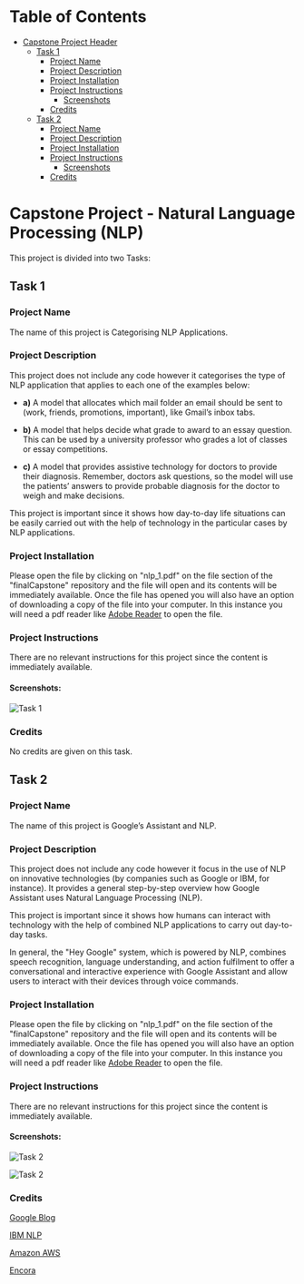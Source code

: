 # Table of Contents

  * [Capstone Project Header](#capstone-project---natural-language-processing-nlp)
    * [Task 1](#task-1)
        * [Project Name](#project-name)
        * [Project Description](#project-description)
        * [Project Installation](#project-installation)
        * [Project Instructions](#project-instructions)
            * [Screenshots](#screenshots)
        * [Credits](#credits)
    * [Task 2](#task-2)
        * [Project Name](#project-name-1)
        * [Project Description](#project-description-1)
        * [Project Installation](#project-installation-1)
        * [Project Instructions](#project-instructions-1)
            * [Screenshots](#screenshots-1)
        * [Credits](#credits-1)

# Capstone Project - Natural Language Processing (NLP)

This project is divided into two Tasks:

## Task 1

### Project Name

The name of this project is Categorising NLP Applications.

### Project Description

This project does not include any code however it categorises the type of NLP application that applies to each one of the examples below: 

* **a)** A model that allocates which mail folder an email should be sent to
(work, friends, promotions, important), like Gmail’s inbox tabs.

* **b)** A model that helps decide what grade to award to an essay question.
This can be used by a university professor who grades a lot of classes
or essay competitions.

* **c)** A model that provides assistive technology for doctors to provide
their diagnosis. Remember, doctors ask questions, so the model will
use the patients’ answers to provide probable diagnosis for the
doctor to weigh and make decisions.

This project is important since it shows how day-to-day life situations can be easily carried out with the help of technology in the particular cases by NLP applications.

### Project Installation

Please open the file by clicking on "nlp_1.pdf" on the file section of the "finalCapstone" repository and the file will open and its contents will be immediately available. Once the file has opened you will also have an option of downloading a copy of the file into your computer. In this instance you will need a pdf reader like [Adobe Reader](https://get.adobe.com/uk/reader/) to open the file.

### Project Instructions

There are no relevant instructions for this project since the content is immediately available.

#### **Screenshots:**

![Task 1](images/nlp_1.jpg)

### Credits

No credits are given on this task.

## Task 2

### Project Name

The name of this project is Google’s Assistant and NLP.

### Project Description

This project does not include any code however it focus in the use of NLP on innovative technologies (by companies such as Google or IBM, for instance). It provides a general step-by-step overview how Google Assistant uses Natural Language Processing (NLP).

This project is important since it shows how humans can interact with technology with the help of combined NLP applications to carry out day-to-day tasks.

In general, the "Hey Google" system, which is powered by NLP, combines speech recognition, language understanding, and action fulfilment to offer a conversational and interactive experience with Google Assistant and allow users to interact with their devices through voice commands.

### Project Installation

Please open the file by clicking on "nlp_1.pdf" on the file section of the "finalCapstone" repository and the file will open and its contents will be immediately available. Once the file has opened you will also have an option of downloading a copy of the file into your computer. In this instance you will need a pdf reader like [Adobe Reader](https://get.adobe.com/uk/reader/) to open the file.

### Project Instructions

There are no relevant instructions for this project since the content is immediately available.

#### **Screenshots:**

![Task 2](images/nlp_2_1.jpg)

![Task 2](images/nlp_2_2.jpg)

### Credits

[Google Blog](https://blog.google/products/assistant/ask-a-techspert-assistant-questions/)

[IBM NLP](https://www.ibm.com/topics/natural-language-processing)

[Amazon AWS](https://aws.amazon.com/what-is/nlp/)

[Encora](https://www.encora.com/insights/natural-language-processing-and-machine-learning)